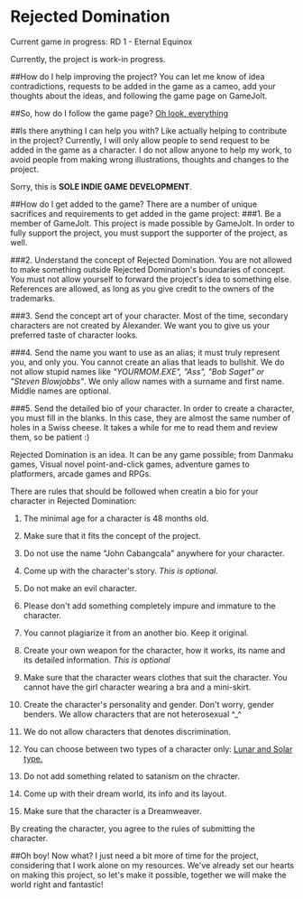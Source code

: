 # Rejected Domination
Current game in progress: RD 1 - Eternal Equinox

Currently, the project is work-in progress.

##How do I help improving the project?
You can let me know of idea contradictions, requests to be added in the game as a cameo, add your thoughts about the ideas, and following the game page on GameJolt.

##So, how do I follow the game page?
[Oh look, everything](http://gamejolt.com/games/project-domination/44303)

##Is there anything I can help you with? Like actually helping to contribute in the project?
Currently, I will only allow people to send request to be added in the game as a character. I do not allow anyone to help my work, to avoid people from making wrong illustrations, thoughts and changes to the project.

Sorry, this is **SOLE INDIE GAME DEVELOPMENT**.

##How do I get added to the game?
There are a number of unique sacrifices and requirements to get added in the game project:
###1. Be a member of GameJolt.
This project is made possible by GameJolt. In order to fully support the project, you must support the supporter of the project, as well.

###2. Understand the concept of Rejected Domination.
You are not allowed to make something outside Rejected Domination's boundaries of concept. You must not allow yourself to forward the project's idea to something else. References are allowed, as long as you give credit to the owners of the trademarks.

###3. Send the concept art of your character.
Most of the time, secondary characters are not created by Alexander. We want you to give us your preferred taste of character looks.

###4. Send the name you want to use as an alias; it must truly represent you, and only you.
You cannot create an alias that leads to bullshit. We do not allow stupid names like *"YOURMOM.EXE", "Ass", "Bob Saget" or "Steven Blowjobbs"*. We only allow names with a surname and first name. Middle names are optional.

###5. Send the detailed bio of your character.
In order to create a character, you must fill in the blanks. In this case, they are almost the same number of holes in a Swiss cheese. It takes a while for me to read them and review them, so be patient :)

Rejected Domination is an idea. It can be any game possible; from Danmaku games, Visual novel point-and-click games, adventure games to platformers, arcade games and RPGs.

There are rules that should be followed when creatin a bio for your character in Rejected Domination:

1. The minimal age for a character is 48 months old.

2. Make sure that it fits the concept of the project.

3. Do not use the name "John Cabangcala" anywhere for your character.

4. Come up with the character's story. *This is optional.*

5. Do not make an evil character.

6. Please don't add something completely impure and immature to the character.

7. You cannot plagiarize it from an another bio. Keep it original.

8. Create your own weapon for the character, how it works, its name and its detailed information. *This is optional*

9. Make sure that the character wears clothes that suit the character. You cannot have the girl character wearing a bra and a mini-skirt.

10. Create the character's personality and gender. Don't worry, gender benders. We allow characters that are not heterosexual ^_^

11. We do not allow characters that denotes discrimination.

12. You can choose between two types of a character only: [Lunar and Solar type.](http://ramenitro.blogspot.com/2015/05/dreamweaver.html)
13. Do not add something related to satanism on the chracter.

14. Come up with their dream world, its info and its layout.

15. Make sure that the character is a Dreamweaver.

By creating the character, you agree to the rules of submitting the character.

##Oh boy! Now what?
I just need a bit more of time for the project, considering that I work alone on my resources. We've already set our hearts on making this project, so let's make it possible, together we will make the world right and fantastic!
